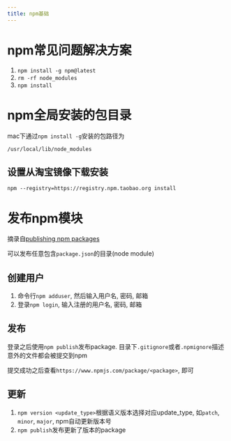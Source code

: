 ```yaml
---
title: npm基础
---
```


# npm常见问题解决方案

1. `npm install -g npm@latest`
2. `rm -rf node_modules`
3. `npm install`

# npm全局安装的包目录

mac下通过`npm install -g`安装的包路径为

```
/usr/local/lib/node_modules
```

## 设置从淘宝镜像下载安装

```
npm --registry=https://registry.npm.taobao.org install
```

# 发布npm模块

摘录自[publishing npm packages][1]

可以发布任意包含`package.json`的目录(node module)

## 创建用户

1. 命令行`npm adduser`, 然后输入用户名, 密码, 邮箱
2. 登录`npm login`, 输入注册的用户名, 密码, 邮箱

## 发布

登录之后使用`npm publish`发布package. 目录下`.gitignore`或者`.npmignore`描述意外的文件都会被提交到npm

提交成功之后查看`https://www.npmjs.com/package/<package>`, 即可

## 更新

1. `npm version <update_type>`根据语义版本选择对应update_type, 如`patch`, `minor`, `major`, npm自动更新版本号
2. `npm publish`发布更新了版本的package



[1]: https://docs.npmjs.com/getting-started/publishing-npm-packages
